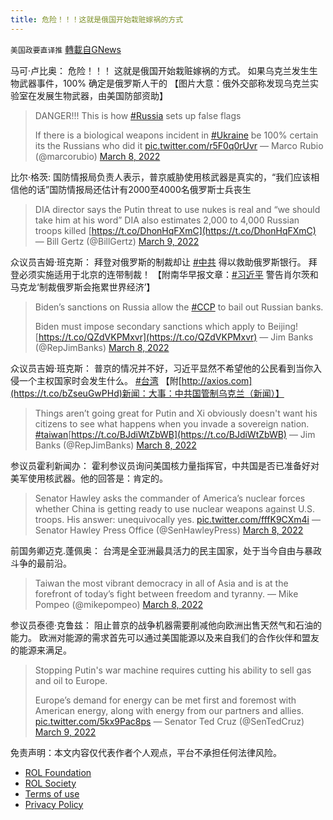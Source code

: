 ```yaml
---
title: 危险！！！这就是俄国开始栽赃嫁祸的方式
---
```

`美国政要直译推` [轉載自GNews](https://gnews.org/zh-hans/2129815/)

马可·卢比奥： 危险！！！ 这就是俄国开始栽赃嫁祸的方式。 如果乌克兰发生生物武器事件，100% 确定是俄罗斯人干的 【图片大意：俄外交部称发现乌克兰实验室在发展生物武器，由美国防部资助】



> DANGER!!!
> This is how [#Russia](https://twitter.com/hashtag/Russia?src=hash&amp;ref_src=twsrc%5Etfw) sets up false flags 
> 
> If there is a biological weapons incident in [#Ukraine](https://twitter.com/hashtag/Ukraine?src=hash&amp;ref_src=twsrc%5Etfw) be 100% certain its the Russians who did it [pic.twitter.com/r5F0q0rUvr](https://t.co/r5F0q0rUvr)
> — Marco Rubio (@marcorubio) [March 8, 2022](https://twitter.com/marcorubio/status/1501299527659274247?ref_src=twsrc%5Etfw)



比尔·格茨: 国防情报局负责人表示，普京威胁使用核武器是真实的，“我们应该相信他的话”国防情报局还估计有2000至4000名俄罗斯士兵丧生



> DIA director says the Putin threat to use nukes is real and “we should take him at his word” DIA also estimates 2,000 to 4,000 Russian troops killed [https://t.co/DhonHqFXmC](https://t.co/DhonHqFXmC)
> — Bill Gertz (@BillGertz) [March 9, 2022](https://twitter.com/BillGertz/status/1501392135190298631?ref_src=twsrc%5Etfw)



众议员吉姆·班克斯： 拜登对俄罗斯的制裁却让 [#中共](https://twitter.com/hashtag/%E4%B8%AD%E5%85%B1?src=hashtag_click) 得以救助俄罗斯银行。 拜登必须实施适用于北京的连带制裁！ 【附南华早报文章：[#习近平](https://twitter.com/hashtag/%E4%B9%A0%E8%BF%91%E5%B9%B3?src=hashtag_click) 警告肖尔茨和马克龙‘制裁俄罗斯会拖累世界经济’】



> Biden’s sanctions on Russia allow the [#CCP](https://twitter.com/hashtag/CCP?src=hash&amp;ref_src=twsrc%5Etfw) to bail out Russian banks. 
> 
> Biden must impose secondary sanctions which apply to Beijing! [https://t.co/QZdVKPMxvr](https://t.co/QZdVKPMxvr)
> — Jim Banks (@RepJimBanks) [March 8, 2022](https://twitter.com/RepJimBanks/status/1501344040272420868?ref_src=twsrc%5Etfw)



众议员吉姆·班克斯： 普京的情况并不好，习近平显然不希望他的公民看到当你入侵一个主权国家时会发生什么。 [#台湾](https://twitter.com/hashtag/%E5%8F%B0%E6%B9%BE?src=hashtag_click) 【附[http://axios.com](https://t.co/bZseuGwPHd)新闻：大事：中共国管制乌克兰（新闻）】



> Things aren’t going great for Putin and Xi obviously doesn't want his citizens to see what happens when you invade a sovereign nation. [#taiwan](https://twitter.com/hashtag/taiwan?src=hash&amp;ref_src=twsrc%5Etfw)[https://t.co/BJdiWtZbWB](https://t.co/BJdiWtZbWB)
> — Jim Banks (@RepJimBanks) [March 8, 2022](https://twitter.com/RepJimBanks/status/1501331865365581824?ref_src=twsrc%5Etfw)



参议员霍利新闻办： 霍利参议员询问美国核力量指挥官，中共国是否已准备好对美军使用核武器。他的回答是：肯定的。



> Senator Hawley asks the commander of America’s nuclear forces whether China is getting ready to use nuclear weapons against U.S. troops. His answer: unequivocally yes. [pic.twitter.com/fffK9CXm4i](https://t.co/fffK9CXm4i)
> — Senator Hawley Press Office (@SenHawleyPress) [March 8, 2022](https://twitter.com/SenHawleyPress/status/1501302530399162382?ref_src=twsrc%5Etfw)



前国务卿迈克.蓬佩奥： 台湾是全亚洲最具活力的民主国家，处于当今自由与暴政斗争的最前沿。



> Taiwan the most vibrant democracy in all of Asia and is at the forefront of today’s fight between freedom and tyranny.
> — Mike Pompeo (@mikepompeo) [March 8, 2022](https://twitter.com/mikepompeo/status/1501324235561742338?ref_src=twsrc%5Etfw)



参议员泰德·克鲁兹： 阻止普京的战争机器需要削减他向欧洲出售天然气和石油的能力。 欧洲对能源的需求首先可以通过美国能源以及来自我们的合作伙伴和盟友的能源来满足。



> Stopping Putin's war machine requires cutting his ability to sell gas and oil to Europe.
> 
> Europe’s demand for energy can be met first and foremost with American energy, along with energy from our partners and allies. [pic.twitter.com/5kx9Pac8ps](https://t.co/5kx9Pac8ps)
> — Senator Ted Cruz (@SenTedCruz) [March 9, 2022](https://twitter.com/SenTedCruz/status/1501379242243735553?ref_src=twsrc%5Etfw)



 

免责声明：本文内容仅代表作者个人观点，平台不承担任何法律风险。

- [ROL Foundation](https://rolfoundation.org/)
- [ROL Society](https://rolsociety.org/)
- [Terms of use](https://gnews.org/terms-of-use-3/)
- [Privacy Policy](https://gnews.org/privacy-policy/)

